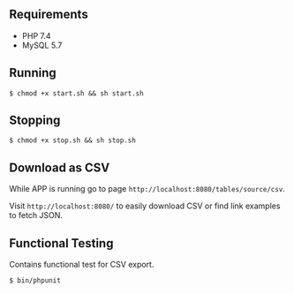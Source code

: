 ## Requirements
* PHP 7.4
* MySQL 5.7

## Running
```shell script
$ chmod +x start.sh && sh start.sh
```

## Stopping
```shell script
$ chmod +x stop.sh && sh stop.sh
```

## Download as CSV
While APP is running go to page `http://localhost:8080/tables/source/csv`.

Visit `http://localhost:8080/` to easily download CSV or find link examples to fetch JSON.

## Functional Testing
Contains functional test for CSV export.

```shell script
$ bin/phpunit
```
